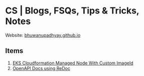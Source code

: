 # CS | Blogs, FSQs, Tips & Tricks, Notes

Website: [bhuwanupadhyay.github.io](https://bhuwanupadhyay.github.io/)

## Items

1. [EKS Cloudformation Managed Node With Custom ImageId](./eks-cloudformation-managed-node-with-custom-image-id) 
1. [OpenAPI Docs using ReDoc](./openapi-docs-using-redoc) 